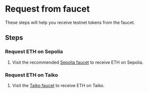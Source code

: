 # Request from faucet

These steps will help you receive testnet tokens from the faucet.

## Steps

### Request ETH on Sepolia

1. Visit the recommended [Sepolia faucet](https://sepolia-faucet.pk910.de/) to receive ETH on Sepolia.

### Request ETH on Taiko

1. Visit the [Taiko faucet](https://l2faucet.hackathon.taiko.xyz/) to receive ETH on Taiko.
